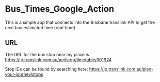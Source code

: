 # Bus_Times_Google_Action

This is a simple app that connects into the Brisbane translink API to get the next bus estimated time (real-time).


## URL

The URL for the bus stop near my place is https://jp.translink.com.au/api/stop/timetable/001924

Stop IDs can be found by searching here: https://jp.translink.com.au/plan-your-journey/stops
